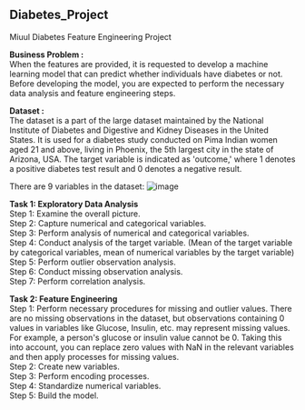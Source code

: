 ## Diabetes_Project
Miuul Diabetes Feature Engineering Project 

**Business Problem :**   
When the features are provided, it is requested to develop a machine learning model that can predict whether individuals have diabetes or not. Before developing the model, you are expected to perform the necessary data analysis and feature engineering steps.


**Dataset :**    
The dataset is a part of the large dataset maintained by the National Institute of Diabetes and Digestive and Kidney Diseases in the United States. It is used for a diabetes study conducted on Pima Indian women aged 21 and above, living in Phoenix, the 5th largest city in the state of Arizona, USA. The target variable is indicated as 'outcome,' where 1 denotes a positive diabetes test result and 0 denotes a negative result.

There are 9 variables in the dataset:
![image](https://github.com/YuceNurs/Diabetes_Project/assets/79469109/327e0c19-7f66-4b29-83a9-7ad88557b486)

**Task 1: Exploratory Data Analysis**   
Step 1: Examine the overall picture.  
Step 2: Capture numerical and categorical variables.   
Step 3: Perform analysis of numerical and categorical variables.  
Step 4: Conduct analysis of the target variable. (Mean of the target variable by categorical variables, mean of numerical variables by the target variable)  
Step 5: Perform outlier observation analysis.  
Step 6: Conduct missing observation analysis.  
Step 7: Perform correlation analysis.  


**Task 2: Feature Engineering**  
Step 1: Perform necessary procedures for missing and outlier values. There are no missing observations in the dataset, but observations containing 0 values in variables like Glucose, Insulin, etc. may represent missing values. For example, a person's glucose or insulin value cannot be 0. Taking this into account, you can replace zero values with NaN in the relevant variables and then apply processes for missing values.  
Step 2: Create new variables.  
Step 3: Perform encoding processes.  
Step 4: Standardize numerical variables.  
Step 5: Build the model.  
